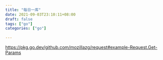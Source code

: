 ```yaml
---
title: "每日一库"
date: 2021-09-03T23:10:11+08:00
draft: false
tags: ["go"]
categories: ["go"]
 
---
```




https://pkg.go.dev/github.com/mozillazg/request#example-Request.Get-Params